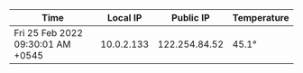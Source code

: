 | Time     | Local IP | Public IP | Temperature |
| ----------- | ----------- | ----------- | ----------- |
| Fri 25 Feb 2022 09:30:01 AM +0545      | 10.0.2.133     | 122.254.84.52  | 45.1° |
